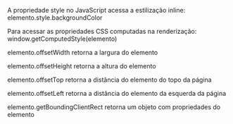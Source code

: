 

A propriedade style no JavaScript acessa a estilização inline:
elemento.style.backgroundColor

Para acessar as propriedades CSS computadas na renderização:
window.getComputedStyle(elemento)




elemento.offsetWidth
retorna a largura do elemento

elemento.offsetHeight
retorna a altura do elemento

elemento.offsetTop
retorna a distância do elemento do topo da página

elemento.offsetLeft
retorna a distância do elemento da esquerda da página

elemento.getBoundingClientRect
retorna um objeto com propriedades do elemento